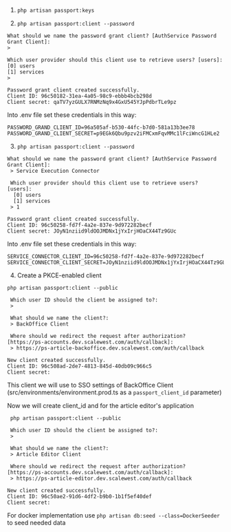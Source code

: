 1. `php artisan passport:keys`

2. `php artisan passport:client --password`
```
What should we name the password grant client? [AuthService Password Grant Client]:
>

Which user provider should this client use to retrieve users? [users]:
[0] users
[1] services
>

Password grant client created successfully.
Client ID: 96c50182-31ea-4a05-98c9-ebbb4bcb298d
Client secret: qaTV7yzGULX7RNMzNq9x4GxU545YJpPdbrTLe9pz
```
Into .env file set these credentials in this way:
```
PASSWORD_GRAND_CLIENT_ID=96a505af-b530-44fc-b7d0-581a13b3ee78
PASSWORD_GRAND_CLIENT_SECRET=p9EGk6Qbu9pzv2iFMCxmFqvMMc1lFciWncG1HLe2
```

3. `php artisan passport:client --password`
```aidl
What should we name the password grant client? [AuthService Password Grant Client]:
 > Service Execution Connector

 Which user provider should this client use to retrieve users? [users]:
  [0] users
  [1] services
 > 1

Password grant client created successfully.
Client ID: 96c50258-fd7f-4a2e-837e-9d972282becf
Client secret: JOyN1nziid9ldOOJMDNx1jYxIrjHOaCX44Tz9GUc
```
Into .env file set these credentials in this way:
```aidl
SERVICE_CONNECTOR_CLIENT_ID=96c50258-fd7f-4a2e-837e-9d972282becf
SERVICE_CONNECTOR_CLIENT_SECRET=JOyN1nziid9ldOOJMDNx1jYxIrjHOaCX44Tz9GUc
```
4. Create a PKCE-enabled client
```aidl
php artisan passport:client --public

 Which user ID should the client be assigned to?:
 >

 What should we name the client?:
 > BackOffice Client

 Where should we redirect the request after authorization? [https://ps-accounts.dev.scalewest.com/auth/callback]:
 > https://ps-article-backoffice.dev.scalewest.com/auth/callback

New client created successfully.
Client ID: 96c508ad-2de7-4813-845d-40db09c966c5
Client secret:
```
This client we will use to SSO settings of BackOffice Client (src/environments/environment.prod.ts as a `passport_client_id` parameter)

Now we will create client_id and for the article editor's application
```aidl
 php artisan passport:client --public
 
 Which user ID should the client be assigned to?:
 >

 What should we name the client?:
 > Article Editor Client

 Where should we redirect the request after authorization? [https://ps-accounts.dev.scalewest.com/auth/callback]:
 > https://ps-article-editor.dev.scalewest.com/auth/callback

New client created successfully.
Client ID: 96c50ae2-91d6-4df2-b9b0-1b1f5ef40def
Client secret:

```

For docker implementation use `php artisan db:seed --class=DockerSeeder` to seed needed data
